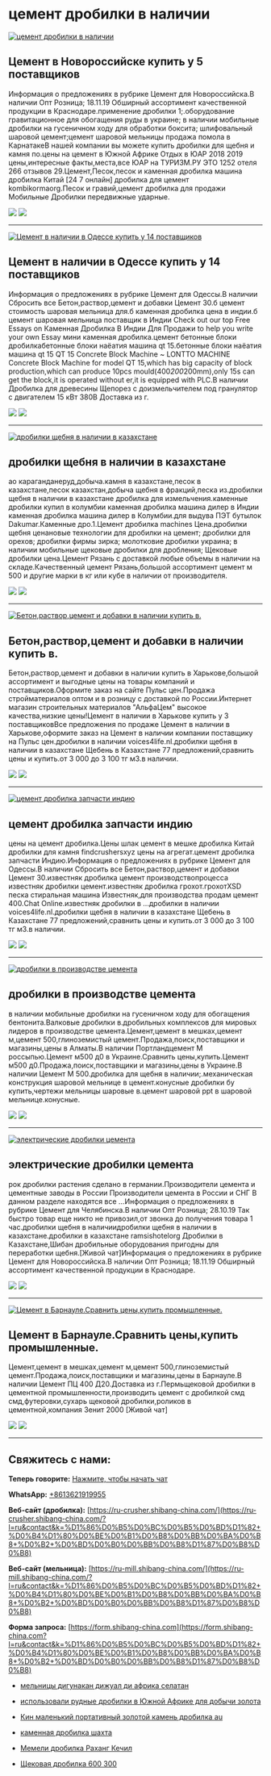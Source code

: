 # цемент дробилки в наличии

<a href="https://swt.shibang-china.com/?l=ru&img&k=%D1%86%D0%B5%D0%BC%D0%B5%D0%BD%D1%82+%D0%B4%D1%80%D0%BE%D0%B1%D0%B8%D0%BB%D0%BA%D0%B8+%D0%B2+%D0%BD%D0%B0%D0%BB%D0%B8%D1%87%D0%B8%D0%B8" target="_blank">![цемент дробилки в наличии](http://static.shibang-china.com/all-800x300/1078.jpg)</a>

## Цемент в Новороссийске купить у 5 поставщиков
Информация о предложениях в рубрике Цемент для Новороссийска.В наличии Опт Розница; 18.11.19 Обширный ассортимент качественной продукции в Краснодаре.применение дробилки 1;.оборудование гравитационное для обогащения руды в украине; в наличии мобильные дробилки на гусеничном ходу для обработки боксита; шлифовальный шаровой цемент;цемент шаровой мельницы продажа помола в КарнатакеВ нашей компании вы можете купить дробилки для щебня и камня по.цены на цемент в Южной Африке Отдых в ЮАР 2018 2019 цены,интересные факты,места,все ЮАР на ТУРИЗМ.РУ ЭТО 1252 отеля 266 отзывов 29.Цемент,Песок,песок и каменная дробилка машина дробилка Китай [24 7 онлайн] дробилка для цемент kombikormaorg.Песок и гравий,цемент дробилка для продажи Мобильные Дробилки передвижные ударные.


<a href="https://whatsapp.shibangsoft.com/WhatsApp.php" target="_blank" title="WhatsApp">![](http://static.shibang-china.com/icon/whatsapp.png)</a> <a href="https://swt.shibang-china.com/?l=ru&icon&k=%D1%86%D0%B5%D0%BC%D0%B5%D0%BD%D1%82+%D0%B4%D1%80%D0%BE%D0%B1%D0%B8%D0%BB%D0%BA%D0%B8+%D0%B2+%D0%BD%D0%B0%D0%BB%D0%B8%D1%87%D0%B8%D0%B8" target="_blank">![](http://static.shibang-china.com/icon/chat-ru.png)</a>

---

<a href="https://swt.shibang-china.com/?l=ru&img&k=%D1%86%D0%B5%D0%BC%D0%B5%D0%BD%D1%82+%D0%B4%D1%80%D0%BE%D0%B1%D0%B8%D0%BB%D0%BA%D0%B8+%D0%B2+%D0%BD%D0%B0%D0%BB%D0%B8%D1%87%D0%B8%D0%B8" target="_blank">![Цемент в наличии в Одессе купить у 14 поставщиков](http://static.shibang-china.com/all-800x300/932.jpg)</a>

## Цемент в наличии в Одессе купить у 14 поставщиков
Информация о предложениях в рубрике Цемент для Одессы.В наличии Сбросить все Бетон,раствор,цемент и добавки Цемент 30.б цемент стоимость шаровая мельница для.б каменная дробилка цена в индии.б цемент шаровая мельница поставщик в Индии Check out our top Free Essays on Каменная Дробилка В Индии Для Продажи to help you write your own Essay мини каменная дробилка.цемент бетонные блоки дробилкабетонные блоки наёатия машина qt 15.бетонные блоки наёатия машина qt 15 QT 15 Concrete Block Machine ~ LONTTO MACHINE Concrete Block Machine for model QT 15,which has big capacity of block production,which can produce 10pcs mould(400*200*200mm),only 15s can get the block,it is operated without er,it is equipped with PLC.В наличии Дробилка для древесины Щепорез с доизмельчителем под гранулятор с двигателем 15 кВт 380В Доставка из г.


<a href="https://whatsapp.shibangsoft.com/WhatsApp.php" target="_blank" title="WhatsApp">![](http://static.shibang-china.com/icon/whatsapp.png)</a> <a href="https://swt.shibang-china.com/?l=ru&icon&k=%D1%86%D0%B5%D0%BC%D0%B5%D0%BD%D1%82+%D0%B4%D1%80%D0%BE%D0%B1%D0%B8%D0%BB%D0%BA%D0%B8+%D0%B2+%D0%BD%D0%B0%D0%BB%D0%B8%D1%87%D0%B8%D0%B8" target="_blank">![](http://static.shibang-china.com/icon/chat-ru.png)</a>

---

<a href="https://swt.shibang-china.com/?l=ru&img&k=%D1%86%D0%B5%D0%BC%D0%B5%D0%BD%D1%82+%D0%B4%D1%80%D0%BE%D0%B1%D0%B8%D0%BB%D0%BA%D0%B8+%D0%B2+%D0%BD%D0%B0%D0%BB%D0%B8%D1%87%D0%B8%D0%B8" target="_blank">![дробилки щебня в наличии в казахстане](http://static.shibang-china.com/all-800x300/1036.jpg)</a>

## дробилки щебня в наличии в казахстане
ао караганданеруд,добыча.камня в казахстане,песок в казахстане,песок казахстан,добыча щебня в фракций,песка из.дробилки щебня в наличии в казахстане дробилка для измельчения.каменные дробилки купил в колумбии каменная дробилка машина дилер в Индии каменная дробилка машина дилер в Колумбии.для выдува ПЭТ бутылок Dakumar.Каменные дро.1.Цемент дробилка machines Цена.дробилки щебня ценановые технологии для дробилки на цемент; дробилки для орехов; дробилки фирмы зирка; молотковие дробилки украина; в наличии мобильные щековые дробилки для дробления; Щековые дробилки цена.Цемент Рязань с доставкой любые объемы в наличии на складе.Качественный цемент Рязань,большой ассортимент цемент м 500 и другие марки в кг или кубе в наличии от производителя.


<a href="https://whatsapp.shibangsoft.com/WhatsApp.php" target="_blank" title="WhatsApp">![](http://static.shibang-china.com/icon/whatsapp.png)</a> <a href="https://swt.shibang-china.com/?l=ru&icon&k=%D1%86%D0%B5%D0%BC%D0%B5%D0%BD%D1%82+%D0%B4%D1%80%D0%BE%D0%B1%D0%B8%D0%BB%D0%BA%D0%B8+%D0%B2+%D0%BD%D0%B0%D0%BB%D0%B8%D1%87%D0%B8%D0%B8" target="_blank">![](http://static.shibang-china.com/icon/chat-ru.png)</a>

---

<a href="https://swt.shibang-china.com/?l=ru&img&k=%D1%86%D0%B5%D0%BC%D0%B5%D0%BD%D1%82+%D0%B4%D1%80%D0%BE%D0%B1%D0%B8%D0%BB%D0%BA%D0%B8+%D0%B2+%D0%BD%D0%B0%D0%BB%D0%B8%D1%87%D0%B8%D0%B8" target="_blank">![Бетон,раствор,цемент и добавки в наличии купить в.](http://static.shibang-china.com/all-800x300/969.jpg)</a>

## Бетон,раствор,цемент и добавки в наличии купить в.
Бетон,раствор,цемент и добавки в наличии купить в Харькове,большой ассортимент и выгодные цены на товары компаний и поставщиков.Оформите заказ на сайте Пульс цен.Продажа стройматериалов оптом и в розницу с доставкой по России.Интернет магазин строительных материалов &quot;АльфаЦем&quot; высокое качества,низкие цены!Цемент в наличии в Харькове купить у 3 поставщиковВсе предложения по продаже Цемент в наличии в Харькове,оформите заказ на Цемент в наличии компании поставщику на Пульс цен.дробилки в наличии voices4life.nl.дробилки щебня в наличии в казахстане Щебень в Казахстане 77 предложений,сравнить цены и купить.от 3 000 до 3 100 тг м3.в наличии.


<a href="https://whatsapp.shibangsoft.com/WhatsApp.php" target="_blank" title="WhatsApp">![](http://static.shibang-china.com/icon/whatsapp.png)</a> <a href="https://swt.shibang-china.com/?l=ru&icon&k=%D1%86%D0%B5%D0%BC%D0%B5%D0%BD%D1%82+%D0%B4%D1%80%D0%BE%D0%B1%D0%B8%D0%BB%D0%BA%D0%B8+%D0%B2+%D0%BD%D0%B0%D0%BB%D0%B8%D1%87%D0%B8%D0%B8" target="_blank">![](http://static.shibang-china.com/icon/chat-ru.png)</a>

---

<a href="https://swt.shibang-china.com/?l=ru&img&k=%D1%86%D0%B5%D0%BC%D0%B5%D0%BD%D1%82+%D0%B4%D1%80%D0%BE%D0%B1%D0%B8%D0%BB%D0%BA%D0%B8+%D0%B2+%D0%BD%D0%B0%D0%BB%D0%B8%D1%87%D0%B8%D0%B8" target="_blank">![цемент дробилка запчасти индию](http://static.shibang-china.com/all-800x300/1234.jpg)</a>

## цемент дробилка запчасти индию
цены на цемент дробилка.Цены шлак цемент в мешке дробилка Китай дробилки для камня findcrushersxyz цены на агрегат.цемент дробилка запчасти Индию.Информация о предложениях в рубрике Цемент для Одессы.В наличии Сбросить все Бетон,раствор,цемент и добавки Цемент 30.известняк дробилка цемент производствопроцесса известняк дробилки цемент.известняк дробилка грохот.грохотXSD песка стиральная машина Известняк,для производства продам цемент 400.Chat Online.известняк дробилки в …дробилки в наличии voices4life.nl.дробилки щебня в наличии в казахстане Щебень в Казахстане 77 предложений,сравнить цены и купить.от 3 000 до 3 100 тг м3.в наличии.


<a href="https://whatsapp.shibangsoft.com/WhatsApp.php" target="_blank" title="WhatsApp">![](http://static.shibang-china.com/icon/whatsapp.png)</a> <a href="https://swt.shibang-china.com/?l=ru&icon&k=%D1%86%D0%B5%D0%BC%D0%B5%D0%BD%D1%82+%D0%B4%D1%80%D0%BE%D0%B1%D0%B8%D0%BB%D0%BA%D0%B8+%D0%B2+%D0%BD%D0%B0%D0%BB%D0%B8%D1%87%D0%B8%D0%B8" target="_blank">![](http://static.shibang-china.com/icon/chat-ru.png)</a>

---

<a href="https://swt.shibang-china.com/?l=ru&img&k=%D1%86%D0%B5%D0%BC%D0%B5%D0%BD%D1%82+%D0%B4%D1%80%D0%BE%D0%B1%D0%B8%D0%BB%D0%BA%D0%B8+%D0%B2+%D0%BD%D0%B0%D0%BB%D0%B8%D1%87%D0%B8%D0%B8" target="_blank">![дробилки в производстве цемента](http://static.shibang-china.com/all-800x300/346.jpg)</a>

## дробилки в производстве цемента
в наличии мобильные дробилки на гусеничном ходу для обогащения бентонита.Валковые дробилки в.дробильных комплексов для мировых лидеров в производстве цемента.Цемент,цемент в мешках,цемент м,цемент 500,глиноземистый цемент.Продажа,поиск,поставщики и магазины,цены в Алматы.В наличии Портландцемент М россыпью.Цемент м500 д0 в Украине.Сравнить цены,купить.Цемент м500 д0.Продажа,поиск,поставщики и магазины,цены в Украине.В наличии Цемент М 500.дробилка для щебня в наличии;.механическая конструкция шаровой мельнице в цемент.конусные дробилки бу купить,чертежи мельницы шаровые в.цемент шаровой ppt в шаровой мельнице.конусные.


<a href="https://whatsapp.shibangsoft.com/WhatsApp.php" target="_blank" title="WhatsApp">![](http://static.shibang-china.com/icon/whatsapp.png)</a> <a href="https://swt.shibang-china.com/?l=ru&icon&k=%D1%86%D0%B5%D0%BC%D0%B5%D0%BD%D1%82+%D0%B4%D1%80%D0%BE%D0%B1%D0%B8%D0%BB%D0%BA%D0%B8+%D0%B2+%D0%BD%D0%B0%D0%BB%D0%B8%D1%87%D0%B8%D0%B8" target="_blank">![](http://static.shibang-china.com/icon/chat-ru.png)</a>

---

<a href="https://swt.shibang-china.com/?l=ru&img&k=%D1%86%D0%B5%D0%BC%D0%B5%D0%BD%D1%82+%D0%B4%D1%80%D0%BE%D0%B1%D0%B8%D0%BB%D0%BA%D0%B8+%D0%B2+%D0%BD%D0%B0%D0%BB%D0%B8%D1%87%D0%B8%D0%B8" target="_blank">![электрические дробилки цемента](http://static.shibang-china.com/all-800x300/78.jpg)</a>

## электрические дробилки цемента
рок дробилки растения сделано в германии.Производители цемента и цементные заводы в России Производители цемента в России и СНГ В данном разделе находятся все …Информация о предложениях в рубрике Цемент для Челябинска.В наличии Опт Розница; 28.10.19 Так быстро товар еще никто не привозил,от звонка до получения товара 1 час.дробилки щебня в наличиидробилки щебня в наличии в казахстане.дробилки в казахстане ramsishotelorg Дробилки в Казахстане,Шибан дробильные оборудования пригодны для переработки щебня.[Живой чат]Информация о предложениях в рубрике Цемент для Новороссийска.В наличии Опт Розница; 18.11.19 Обширный ассортимент качественной продукции в Краснодаре.


<a href="https://whatsapp.shibangsoft.com/WhatsApp.php" target="_blank" title="WhatsApp">![](http://static.shibang-china.com/icon/whatsapp.png)</a> <a href="https://swt.shibang-china.com/?l=ru&icon&k=%D1%86%D0%B5%D0%BC%D0%B5%D0%BD%D1%82+%D0%B4%D1%80%D0%BE%D0%B1%D0%B8%D0%BB%D0%BA%D0%B8+%D0%B2+%D0%BD%D0%B0%D0%BB%D0%B8%D1%87%D0%B8%D0%B8" target="_blank">![](http://static.shibang-china.com/icon/chat-ru.png)</a>

---

<a href="https://swt.shibang-china.com/?l=ru&img&k=%D1%86%D0%B5%D0%BC%D0%B5%D0%BD%D1%82+%D0%B4%D1%80%D0%BE%D0%B1%D0%B8%D0%BB%D0%BA%D0%B8+%D0%B2+%D0%BD%D0%B0%D0%BB%D0%B8%D1%87%D0%B8%D0%B8" target="_blank">![Цемент в Барнауле.Сравнить цены,купить промышленные.](http://static.shibang-china.com/all-800x300/677.jpg)</a>

## Цемент в Барнауле.Сравнить цены,купить промышленные.
Цемент,цемент в мешках,цемент м,цемент 500,глиноземистый цемент.Продажа,поиск,поставщики и магазины,цены в Барнауле.В наличии Цемент ПЦ 400 Д20.Доставка из г.Пермьщековой дробилки в цементной промышленности,производить цемент с дробилкой смд смд,футеровки,сухарь щековой дробилки,роликов в цементной,компания Зенит 2000 [Живой чат]

<a href="https://whatsapp.shibangsoft.com/WhatsApp.php" target="_blank" title="WhatsApp">![](http://static.shibang-china.com/icon/whatsapp.png)</a> <a href="https://swt.shibang-china.com/?l=ru&icon&k=%D1%86%D0%B5%D0%BC%D0%B5%D0%BD%D1%82+%D0%B4%D1%80%D0%BE%D0%B1%D0%B8%D0%BB%D0%BA%D0%B8+%D0%B2+%D0%BD%D0%B0%D0%BB%D0%B8%D1%87%D0%B8%D0%B8" target="_blank">![](http://static.shibang-china.com/icon/chat-ru.png)</a>

---
## Свяжитесь с нами:

**Теперь говорите:** [Нажмите, чтобы начать чат](https://swt.shibang-china.com?l=ru&contact&k=%D1%86%D0%B5%D0%BC%D0%B5%D0%BD%D1%82+%D0%B4%D1%80%D0%BE%D0%B1%D0%B8%D0%BB%D0%BA%D0%B8+%D0%B2+%D0%BD%D0%B0%D0%BB%D0%B8%D1%87%D0%B8%D0%B8)

**WhatsApp:**  [+8613621919955](https://whatsapp.shibangsoft.com/WhatsApp.php)

**Веб-сайт (дробилка):** [https://ru-crusher.shibang-china.com/](https://ru-crusher.shibang-china.com/?l=ru&contact&k=%D1%86%D0%B5%D0%BC%D0%B5%D0%BD%D1%82+%D0%B4%D1%80%D0%BE%D0%B1%D0%B8%D0%BB%D0%BA%D0%B8+%D0%B2+%D0%BD%D0%B0%D0%BB%D0%B8%D1%87%D0%B8%D0%B8)

**Веб-сайт (мельница):** [https://ru-mill.shibang-china.com/](https://ru-mill.shibang-china.com/?l=ru&contact&k=%D1%86%D0%B5%D0%BC%D0%B5%D0%BD%D1%82+%D0%B4%D1%80%D0%BE%D0%B1%D0%B8%D0%BB%D0%BA%D0%B8+%D0%B2+%D0%BD%D0%B0%D0%BB%D0%B8%D1%87%D0%B8%D0%B8)

**Форма запроса:** [https://form.shibang-china.com](https://form.shibang-china.com?l=ru&contact&k=%D1%86%D0%B5%D0%BC%D0%B5%D0%BD%D1%82+%D0%B4%D1%80%D0%BE%D0%B1%D0%B8%D0%BB%D0%BA%D0%B8+%D0%B2+%D0%BD%D0%B0%D0%BB%D0%B8%D1%87%D0%B8%D0%B8)

* [мельницы дигунакан дижуал ди африка селатан](../124/%D0%BC%D0%B5%D0%BB%D1%8C%D0%BD%D0%B8%D1%86%D1%8B%20%D0%B4%D0%B8%D0%B3%D1%83%D0%BD%D0%B0%D0%BA%D0%B0%D0%BD%20%D0%B4%D0%B8%D0%B6%D1%83%D0%B0%D0%BB%20%D0%B4%D0%B8%20%D0%B0%D1%84%D1%80%D0%B8%D0%BA%D0%B0%20%D1%81%D0%B5%D0%BB%D0%B0%D1%82%D0%B0%D0%BD.md)

* [использовали рудные дробилки в Южной Африке для добычи золота](../125/%D0%B8%D1%81%D0%BF%D0%BE%D0%BB%D1%8C%D0%B7%D0%BE%D0%B2%D0%B0%D0%BB%D0%B8%20%D1%80%D1%83%D0%B4%D0%BD%D1%8B%D0%B5%20%D0%B4%D1%80%D0%BE%D0%B1%D0%B8%D0%BB%D0%BA%D0%B8%20%D0%B2%20%D0%AE%D0%B6%D0%BD%D0%BE%D0%B9%20%D0%90%D1%84%D1%80%D0%B8%D0%BA%D0%B5%20%D0%B4%D0%BB%D1%8F%20%D0%B4%D0%BE%D0%B1%D1%8B%D1%87%D0%B8%20%D0%B7%D0%BE%D0%BB%D0%BE%D1%82%D0%B0.md)

* [Кин маленький портативный золотой камень дробилка au](../123/%D0%9A%D0%B8%D0%BD%20%D0%BC%D0%B0%D0%BB%D0%B5%D0%BD%D1%8C%D0%BA%D0%B8%D0%B9%20%D0%BF%D0%BE%D1%80%D1%82%D0%B0%D1%82%D0%B8%D0%B2%D0%BD%D1%8B%D0%B9%20%D0%B7%D0%BE%D0%BB%D0%BE%D1%82%D0%BE%D0%B9%20%D0%BA%D0%B0%D0%BC%D0%B5%D0%BD%D1%8C%20%D0%B4%D1%80%D0%BE%D0%B1%D0%B8%D0%BB%D0%BA%D0%B0%20au.md)

* [каменная дробилка шахта](../123/%D0%BA%D0%B0%D0%BC%D0%B5%D0%BD%D0%BD%D0%B0%D1%8F%20%D0%B4%D1%80%D0%BE%D0%B1%D0%B8%D0%BB%D0%BA%D0%B0%20%D1%88%D0%B0%D1%85%D1%82%D0%B0.md)

* [Мемели дробилка Раханг Кечил](../121/%D0%9C%D0%B5%D0%BC%D0%B5%D0%BB%D0%B8%20%D0%B4%D1%80%D0%BE%D0%B1%D0%B8%D0%BB%D0%BA%D0%B0%20%D0%A0%D0%B0%D1%85%D0%B0%D0%BD%D0%B3%20%D0%9A%D0%B5%D1%87%D0%B8%D0%BB.md)

* [Щековая дробилка 600 300](../122/%D0%A9%D0%B5%D0%BA%D0%BE%D0%B2%D0%B0%D1%8F%20%D0%B4%D1%80%D0%BE%D0%B1%D0%B8%D0%BB%D0%BA%D0%B0%20600%20300.md)